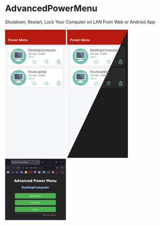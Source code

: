 # AdvancedPowerMenu
Shutdown, Restart, Lock Your Computer on LAN From Web or Android App
<br><br><img src="https://github.com/zenowaren/AdvancedPowerMenu/blob/main/Screenshots/ScreenshotAndroid_1.png" width="200"/> <img src="https://github.com/zenowaren/AdvancedPowerMenu/blob/main/Screenshots/ScreenshotAndroid_2.png" width="200"/><img src="https://github.com/zenowaren/AdvancedPowerMenu/blob/main/Screenshots/ScreenshotWeb.png" width="200"/>

